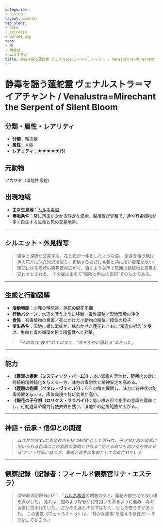 ```yaml
---
categories:
- モンスター
layout: monster
tag_slugs:
- doku
- seireiju
- murune_bog
tags:
- 毒
- 精霊獣
- ムルネ毒沼
title: 静毒を謡う蓮蛇霊 ヴェナルストラ＝マイアチャント / Venalustra=Mirechant the Serpent of Silent Bloom
---
```


# 静毒を謡う蓮蛇霊 ヴェナルストラ＝マイアチャント / Venalustra=Mirechant the Serpent of Silent Bloom

## 分類・属性・レアリティ

* **分類**：精霊獣
* **属性**：☠毒
* **レアリティ**：★★★★★(5)

## 元動物

アカマタ（湿地性毒蛇）

## 出現地域

* **主な生息地**：[ムルネ毒沼](../place/murune_bog.md)
* **環境条件**：常に薄靄がかかる静かな湿地。腐植質が豊富で、蓮や有毒植物が多く自生する生命と死の交差地帯。

---

## シルエット・外見描写

> 濃紫と深緑が交差する、花と蛇が一体化したような姿。
> 全身を覆う鱗は蓮の花弁に似た光沢を放ち、移動するたびに香気と共に淡い毒霧を放つ。
> 頭部には花冠状の感覚器が広がり、囁くような声で周囲の動植物と意思を交わすとされる。
> その姿はまるで“腐敗と再生の祝詞”そのものである。

---

## 生態と行動図解

* **活動時間**：夕霧の時間帯／蓮花の開花周期
* **行動パターン**：水辺を漂うように移動／毒性調整／湿地環境の浄化
* **食性**：有毒植物の魔素／死にかけた小動物の精気／瘴気の粒子
* **変生条件**：湿地に棲む毒蛇が、枯れかけた蓮花とともに“精霊の祈念”を受け、生命と毒の循環を担う精霊獣へと昇華。

> *「その毒は“殺す”のではなく、“癒すために鎮める”毒だった」*

---

## 能力

* **《霧毒の揺歌（ミスティック・バーム）》**：淡い毒霧を漂わせ、範囲内の敵に持続的精神鈍化を与える一方、味方の毒耐性と精神安定を高める。
* **《蓮層の抱擁（ペタル・ヴェイル）》**：自らの鱗を展開し、味方に花弁状の防毒障壁を与える。瘴気環境で特に効果が高い。
* **《眠花の子守唄（ロリクス・ララバイ）》**：低い囁き声で相手の意識を曖昧にし、行動遅延や魔力行使失敗を誘う。湿地での効果範囲が広がる。

---

## 神話・伝承・信仰との関連

> *ムルネ地方では“毒蓮の声を持つ蛇精”として語られ、子守唄と毒の儀式に用いられる花環はこの霊獣の象徴とされる*
> *“死せる命にも再び花を咲かせる”という信仰に基づき、葬送と再生の象徴として信奉されている*

---

## 観察記録（記録者：フィールド観察官リナ・エステラ）

> *湿地観測記録 No.17：*
> 「[ムルネ毒沼](../place/murune_bog.md)の朝霧のあと、蓮花の群生地で淡い囁き声がした。
> 見れば、蛇のような影が花を抱いて滑るように進み、毒の香気に包まれていた。
> だが不思議と不快ではなく、むしろ安らぎがあった。
> この霊獣《ヴェナルストラ》は、“静かな癒毒”を湛える存在だ──そう記しておこう。」